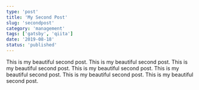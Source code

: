 ```yaml
---
type: 'post'
title: 'My Second Post'
slug: 'secondpost'
category: 'management'
tags: ['gatsby', 'qiita']
date: '2019-08-18'
status: 'published'
---
```


This is my beautiful second post.
This is my beautiful second post.
This is my beautiful second post.
This is my beautiful second post.
This is my beautiful second post.
This is my beautiful second post.
This is my beautiful second post.
